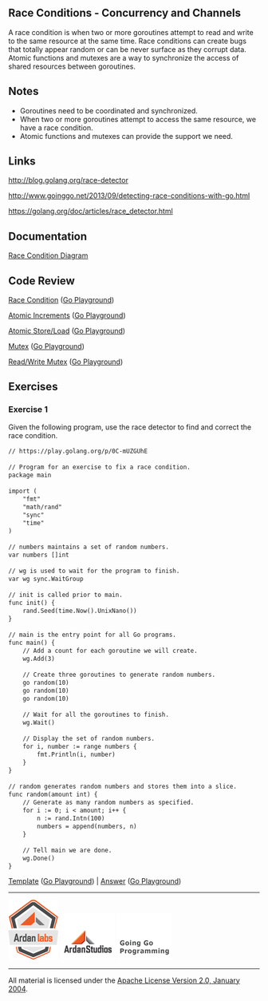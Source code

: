 ## Race Conditions - Concurrency and Channels

A race condition is when two or more goroutines attempt to read and write to the same resource at the same time. Race conditions can create bugs that totally appear random or can be never surface as they corrupt data. Atomic functions and mutexes are a way to synchronize the access of shared resources between goroutines.

## Notes

* Goroutines need to be coordinated and synchronized.
* When two or more goroutines attempt to access the same resource, we have a race condition.
* Atomic functions and mutexes can provide the support we need.

## Links

http://blog.golang.org/race-detector

http://www.goinggo.net/2013/09/detecting-race-conditions-with-go.html

https://golang.org/doc/articles/race_detector.html

## Documentation

[Race Condition Diagram](documentation/race_condition.md)

## Code Review

[Race Condition](example1/example1.go) ([Go Playground](https://play.golang.org/p/IwFKbnb1JO))

[Atomic Increments](example2/example2.go) ([Go Playground](https://play.golang.org/p/1Wlq7FDgHd))

[Atomic Store/Load](example3/example3.go) ([Go Playground](https://play.golang.org/p/blXRQXlH8Z))

[Mutex](example4/example4.go) ([Go Playground](https://play.golang.org/p/E7Gj_pSpqf))

[Read/Write Mutex](example5/example5.go) ([Go Playground](https://play.golang.org/p/jVPu5BFuPT))

## Exercises

### Exercise 1
Given the following program, use the race detector to find and correct the race condition.

	// https://play.golang.org/p/0C-mUZGUhE

	// Program for an exercise to fix a race condition.
	package main

	import (
		"fmt"
		"math/rand"
		"sync"
		"time"
	)

	// numbers maintains a set of random numbers.
	var numbers []int

	// wg is used to wait for the program to finish.
	var wg sync.WaitGroup

	// init is called prior to main.
	func init() {
		rand.Seed(time.Now().UnixNano())
	}

	// main is the entry point for all Go programs.
	func main() {
		// Add a count for each goroutine we will create.
		wg.Add(3)

		// Create three goroutines to generate random numbers.
		go random(10)
		go random(10)
		go random(10)

		// Wait for all the goroutines to finish.
		wg.Wait()

		// Display the set of random numbers.
		for i, number := range numbers {
			fmt.Println(i, number)
		}
	}

	// random generates random numbers and stores them into a slice.
	func random(amount int) {
		// Generate as many random numbers as specified.
		for i := 0; i < amount; i++ {
			n := rand.Intn(100)
			numbers = append(numbers, n)
		}

		// Tell main we are done.
	    wg.Done()
	}

[Template](exercises/template1/template1.go) ([Go Playground](https://play.golang.org/p/yBFA-MDcMw)) | 
[Answer](exercises/exercise1/exercise1.go) ([Go Playground](https://play.golang.org/p/wFTNvVoBpz))

___
[![Ardan Labs](../../00-slides/images/ggt_logo.png)](http://www.ardanlabs.com)
[![Ardan Studios](../../00-slides/images/ardan_logo.png)](http://www.ardanlabs.com)
[![GoingGo Blog](../../00-slides/images/ggb_logo.png)](http://www.goinggo.net)
___
All material is licensed under the [Apache License Version 2.0, January 2004](http://www.apache.org/licenses/LICENSE-2.0).
